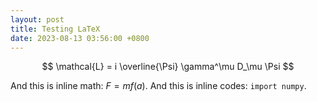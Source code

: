 ```yaml
---
layout: post
title: Testing LaTeX
date: 2023-08-13 03:56:00 +0800
---
```


$$ 
\mathcal{L} = i \overline{\Psi} \gamma^\mu D_\mu \Psi
$$

And this is inline math: $F = m f(a)$.
And this is inline codes: `import numpy`.